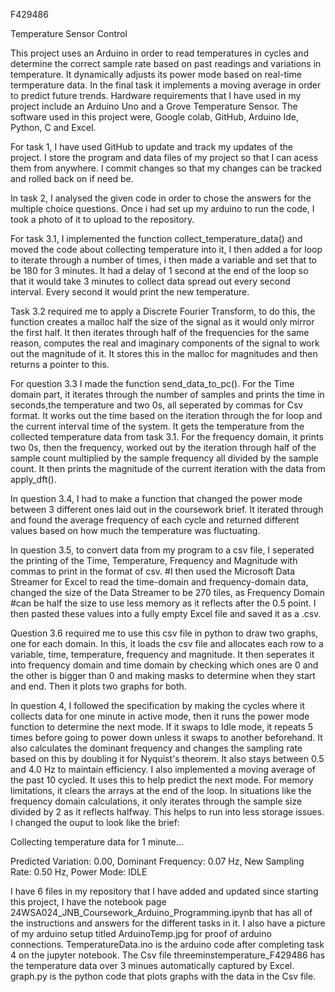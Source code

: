F429486

Temperature Sensor Control


This project uses an Arduino in order to read temperatures in cycles and determine the correct sample rate based on past readings and variations in temperature. It dynamically adjusts its power mode based on real-time termperature data. In the final task it implements a moving average in order to predict future trends. 
Hardware requirements that I have used in my project include an Arduino Uno and a Grove Temperature Sensor. The software used in this project were, Google colab, GitHub, Arduino Ide, Python, C and Excel.

For task 1, I have used GitHub to update and track my updates of the project. I store the program and data files of my project so that I can acess them from anywhere. I commit changes so that my changes can be tracked and rolled back on if need be. 

In task 2, I analysed the given code in order to chose the answers for the multiple choice questions. Once i had set up my arduino to run the code, I took a photo of it to upload to the repository.

For task 3.1, I implemented the function collect_temperature_data() and moved the code about collecting temperature into it, I then added a for loop to iterate through a number of times, i then made a variable and set that to be 180 for 3 minutes. It had a delay of 1 second
at the end of the loop so that it would take 3 minutes to collect data spread out every second interval. Every second it would print the new temperature.

Task 3.2 required me to apply a Discrete Fourier Transform, to do this, the function creates a malloc half the size of the signal as it would only mirror the first half. It then iterates through half of the frequencies for the same reason, computes the real and imaginary components
of the signal to work out the magnitude of it. It stores this in the malloc for magnitudes and then returns a pointer to this.

For question 3.3 I made the function send_data_to_pc(). For the Time domain part, it iterates through the number of samples and prints the time in seconds,the temperature and two 0s, all seperated by commas for Csv format. It works out the time based on the iteration through the for
loop and the current interval time of the system. It gets the temperature from the collected temperature data from task 3.1. For the frequency domain, it prints two 0s, then the frequency, worked out by the iteration through half of the sample count multiplied by the sample frequency
all divided by the sample count. It then prints the magnitude of the current iteration with the data from apply_dft().

In question 3.4, I had to make a function that changed the power mode between 3 different ones laid out in the coursework brief. It iterated through and found the average frequency of each cycle and returned different values based on how much the temperature was fluctuating.

In question 3.5, to convert data from my program to a csv file, I seperated the printing of the Time, Temperature, Frequency and Magnitude with commas to print in the format of csv.
#I then used the Microsoft Data Streamer for Excel to read the time-domain and frequency-domain data, changed the size of the Data Streamer to be 270 tiles, as Frequency Domain
#can be half the size to use less memory as it reflects after the 0.5 point. I then pasted these values into a fully empty Excel file and saved it as a .csv.

Question 3.6 required me to use this csv file in python to draw two graphs, one for each domain. In this, it loads the csv file and allocates each row to a variable, time, temperature, frequency and magnitude. It then seperates it into frequency domain and time domain by checking
which ones are 0 and the other is bigger than 0 and making masks to determine when they start and end. Then it plots two graphs for both.

In question 4, I followed the specification by making the cycles where it collects data for one minute in active mode, then it runs the power mode function to determine the next mode. If it swaps to Idle mode, it repeats 5 times before going to power down unless it swaps to another beforehand.
It also calculates the dominant frequency and changes the sampling rate based on this by doubling it for Nyquist's theorem. It also stays between 0.5 and 4.0 Hz to maintain efficiency. I also implemented a moving average of the past 10 cycled. It uses this to help predict the next
mode. For memory limitations, it clears the arrays at the end of the loop. In situations like the frequency domain calculations, it only iterates through the sample size divided by 2 as it reflects halfway. This helps to run into less storage issues. I changed the ouput to
look like the brief:

Collecting temperature data for 1 minute...

Predicted Variation: 0.00, Dominant Frequency: 0.07 Hz, New Sampling Rate: 0.50 Hz, Power Mode: IDLE

I have 6 files in my repository that I have added and updated since starting this project, I have the notebook page 24WSA024_JNB_Coursework_Arduino_Programming.ipynb that has all of the instructions and answers for the different tasks in it. I also have a picture of my arduino
setup titled ArduinoTemp.jpg for proof of arduino connections. TemperatureData.ino is the arduino code after completing task 4 on the jupyter notebook. The Csv file threeminstemperature_F429486 has the temperature data over 3 minues automatically captured by Excel.
graph.py is the python code that plots graphs with the data in the Csv file.
